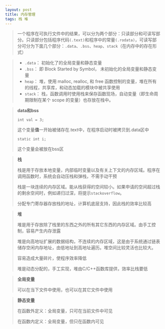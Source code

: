 ```yaml
---
layout: post
title: 内存管理
tags: 栈 堆
---
```


> 一个程序在可执行文件中的结果，可以分为两个部分：只读部分和可读写部分。只读部分包括程序代码`(.text)`和程序中的常量`(.rodata)`，可读写部分可分为下面几个部分：`.data`、`.bss`、`heap`、`stack`（在内存中的存在形式）

> - `.data`： 初始化了的全局变量和静态变量
> - `.bss`： 即 Block Started by Symbol， 未初始化的全局变量和静态变量
> - `heap`： 堆，使用 malloc, realloc, 和 free 函数控制的变量，堆在所有的线程，共享库，和动态加载的模块中被共享使用
> - `stack`： 栈，函数调用时使用栈来保存函数现场，自动变量（即生命周期限制在某个 scope 的变量）也存放在栈中。

> **data和bss**
>
> ```
> int val = 3;
> ```
>
> 这个变量**值**一开始被储存在.text中，在程序启动时被拷贝到.data区中
>
> ```
> static int i;
> ```
>
> 这个变量会被放在bss区

> **栈**
>
> 栈是用于存放本地变量，内部临时变量以及有关上下文的内存区域。程序在调用函数时，系统会自动压栈和弹栈，不需手动干预
>
> 栈是一块连续的内存区域。能从栈获得的空间较小。如果申请的空间超过栈的剩余空间时，例如递归过深，将提示`stackoverflow`。
>
> 分配专门寄存器存放栈的地址，计算机底层支持，因此栈的效率比较高

> **堆**
>
> 堆是用于存放除了栈里的东西之外的所有其它东西的内存区域。由手工控制，容易产生内存泄露
>
> 堆是向高地址扩展的数据结构，不连续的内存区域，这是由于系统通过链表储存空闲内存地址，由低地址到高地址遍历。堆空间比较灵活也比较大。
>
> 容易造成大量碎片，使程序效率降低
>
> 堆是动态分配的，手工实现，堆由C/C++函数库提供，效率比栈要低

> **全局变量**
>
> 可以在当下文件中使用，也可以在其它文件中使用

> **静态变量**
>
> 在函数外定义：全局变量，只可在当前文件中可见
>
> 在函数内定义：全局变量，但只在函数内可见

